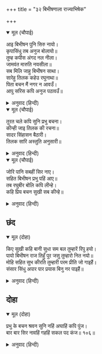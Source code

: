 +++
title = "३२ बिभीषणाला राज्याभिषेक"

+++


<details open><summary>मूल (चौपाई)</summary>

आइ बिभीषन पुनि सिरु नायो।  
कृपासिंधु तब अनुज बोलायो॥  
तुम्ह कपीस अंगद नल नीला।  
जामवंत मारुति नयसीला॥  
सब मिलि जाहु बिभीषन साथा।  
सारेहु तिलक कहेउ रघुनाथा॥  
पिता बचन मैं नगर न आवउँ।  
आपु सरिस कपि अनुज पठावउँ॥
</details>

<details><summary>अनुवाद (हिन्दी)</summary>

सर्व क्रिया-कर्म केल्यानंतर बिभीषण येऊन श्रीरामांसमोर नतमस्तक झाला. तेव्हा कृपेचे समुद्र असलेल्या श्रीरामांनी लक्ष्मणाला बोलावले. श्रीरघुनाथ म्हणाले की, ‘तू, वानरराज सुग्रीव, अंगद, नल, नील, जांबुवंत व मारुती हे सर्व नीति-निपुण लोक एकत्रपणे बिभीषणाबरोबर जा आणि त्याला राजतिलक करा.’ नंतर बिभीषणाला उद्देशून ते म्हणाले, ‘वडिलांच्या आज्ञेमुळे मी नगरात येऊ शकत नाही. परंतु माझ्यासारख्याच असलेल्या वानरांना व लहान भावाला पाठवीत आहे.’॥ १-२॥
</details>

<details open><summary>मूल (चौपाई)</summary>

तुरत चले कपि सुनि प्रभु बचना।  
कीन्ही जाइ तिलक की रचना॥  
सादर सिंहासन बैठारी।  
तिलक सारि अस्तुति अनुसारी॥
</details>

<details><summary>अनुवाद (हिन्दी)</summary>

प्रभूंचे बोलणे ऐकताच वानर त्वरित निघाले आणि त्यांनी जाऊन राजतिलक करण्याची सर्व व्यवस्था केली. त्यांनी आदरपूर्वक बिभीषणाला सिंहासनावर बसवून राजतिलक केला आणि त्याची स्तुती केली.॥ ३॥
</details>

<details open><summary>मूल (चौपाई)</summary>

जोरि पानि सबहीं सिर नाए।  
सहित बिभीषन प्रभु पहिं आए॥  
तब रघुबीर बोलि कपि लीन्हे।  
कहि प्रिय बचन सुखी सब कीन्हे॥
</details>

<details><summary>अनुवाद (हिन्दी)</summary>

सर्वजणांनी हात जोडून त्याच्यापुढे मस्तक नम्र केले. त्यानंतर बिभीषणासह सर्वजण प्रभूंजवळ आले. मग श्रीरामांनी वानरांना बोलावून घेतले आणि गोड बोलून सर्वांना सुखावले.॥ ४॥
</details>

## छंद


<details open><summary>मूल (दोहा)</summary>

किए सुखी कहि बानी सुधा सम बल तुम्हारें रिपु हयो।  
पायो बिभीषन राज तिहुँ पुर जसु तुम्हारो नित नयो॥  
मोहि सहित सुभ कीरति तुम्हारी परम प्रीति जो गाइहैं।  
संसार सिंधु अपार पार प्रयास बिनु नर पाइहैं॥
</details>

<details><summary>अनुवाद (हिन्दी)</summary>

भगवंतांनी अमृतासमान वाणीने म्हटले की, ‘तुमच्यामुळेच हा प्रबळ शत्रू मारला गेला आणि बिभीषणाला राज्य मिळाले. ‘त्यामुळे सर्वांना आनंद झाला. प्रभू पुढे म्हणाले, ‘यामुळे तुमची कीर्ती तिन्ही लोकांमध्ये नित्य नवीन टिकून राहील. जे लोक माझ्यासह तुमची शुभ कीर्ती परम प्रेमाने गातील, ते विनासायास हा अपार संसार-सागर पार करू शकतील.’
</details>

## दोहा


<details open><summary>मूल (दोहा)</summary>

प्रभु के बचन श्रवन सुनि नहिं अघाहिं कपि पुंज।  
बार बार सिर नावहिं गहहिं सकल पद कंज॥ १०६॥
</details>

<details><summary>अनुवाद (हिन्दी)</summary>

प्रभूंची वाणी ऐकून वानर-समूह तृप्त होत नव्हते. ते सर्व वारंवार नतमस्तक होत होते व त्यांचे चरणकमल धरीत होते.॥ १०६॥
</details>
